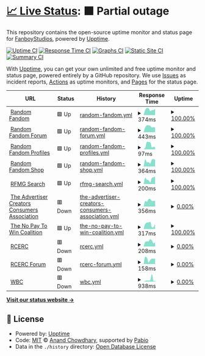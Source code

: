 # [📈 Live Status](https://status.rfmg.top): <!--live status--> **🟧 Partial outage**

This repository contains the open-source uptime monitor and status page for [FanboyStudios](https://rfmg.top), powered by [Upptime](https://github.com/upptime/upptime).

[![Uptime CI](https://github.com/FanboyStudios/RFMG-Status-Monitor/workflows/Uptime%20CI/badge.svg)](https://github.com/FanboyStudios/RFMG-Status-Monitor/actions?query=workflow%3A%22Uptime+CI%22)
[![Response Time CI](https://github.com/FanboyStudios/RFMG-Status-Monitor/workflows/Response%20Time%20CI/badge.svg)](https://github.com/FanboyStudios/RFMG-Status-Monitor/actions?query=workflow%3A%22Response+Time+CI%22)
[![Graphs CI](https://github.com/FanboyStudios/RFMG-Status-Monitor/workflows/Graphs%20CI/badge.svg)](https://github.com/FanboyStudios/RFMG-Status-Monitor/actions?query=workflow%3A%22Graphs+CI%22)
[![Static Site CI](https://github.com/FanboyStudios/RFMG-Status-Monitor/workflows/Static%20Site%20CI/badge.svg)](https://github.com/FanboyStudios/RFMG-Status-Monitor/actions?query=workflow%3A%22Static+Site+CI%22)
[![Summary CI](https://github.com/FanboyStudios/RFMG-Status-Monitor/workflows/Summary%20CI/badge.svg)](https://github.com/FanboyStudios/RFMG-Status-Monitor/actions?query=workflow%3A%22Summary+CI%22)

With [Upptime](https://upptime.js.org), you can get your own unlimited and free uptime monitor and status page, powered entirely by a GitHub repository. We use [Issues](https://github.com/FanboyStudios/RFMG-Status-Monitor/issues) as incident reports, [Actions](https://github.com/FanboyStudios/RFMG-Status-Monitor/actions) as uptime monitors, and [Pages](https://status.rfmg.top) for the status page.

<!--start: status pages-->
<!-- This summary is generated by Upptime (https://github.com/upptime/upptime) -->
<!-- Do not edit this manually, your changes will be overwritten -->
<!-- prettier-ignore -->
| URL | Status | History | Response Time | Uptime |
| --- | ------ | ------- | ------------- | ------ |
| <img alt="" src="https://icons.duckduckgo.com/ip3/rfmg.top.ico" height="13"> [Random Fandom](https://rfmg.top) | 🟩 Up | [random-fandom.yml](https://github.com/FanboyStudios/RFMG-Status-Monitor/commits/HEAD/history/random-fandom.yml) | <details><summary><img alt="Response time graph" src="./graphs/random-fandom/response-time-week.png" height="20"> 374ms</summary><br><a href="https://status.rfmg.top/history/random-fandom"><img alt="Response time 387" src="https://img.shields.io/endpoint?url=https%3A%2F%2Fraw.githubusercontent.com%2FFanboyStudios%2FRFMG-Status-Monitor%2FHEAD%2Fapi%2Frandom-fandom%2Fresponse-time.json"></a><br><a href="https://status.rfmg.top/history/random-fandom"><img alt="24-hour response time 427" src="https://img.shields.io/endpoint?url=https%3A%2F%2Fraw.githubusercontent.com%2FFanboyStudios%2FRFMG-Status-Monitor%2FHEAD%2Fapi%2Frandom-fandom%2Fresponse-time-day.json"></a><br><a href="https://status.rfmg.top/history/random-fandom"><img alt="7-day response time 374" src="https://img.shields.io/endpoint?url=https%3A%2F%2Fraw.githubusercontent.com%2FFanboyStudios%2FRFMG-Status-Monitor%2FHEAD%2Fapi%2Frandom-fandom%2Fresponse-time-week.json"></a><br><a href="https://status.rfmg.top/history/random-fandom"><img alt="30-day response time 405" src="https://img.shields.io/endpoint?url=https%3A%2F%2Fraw.githubusercontent.com%2FFanboyStudios%2FRFMG-Status-Monitor%2FHEAD%2Fapi%2Frandom-fandom%2Fresponse-time-month.json"></a><br><a href="https://status.rfmg.top/history/random-fandom"><img alt="1-year response time 387" src="https://img.shields.io/endpoint?url=https%3A%2F%2Fraw.githubusercontent.com%2FFanboyStudios%2FRFMG-Status-Monitor%2FHEAD%2Fapi%2Frandom-fandom%2Fresponse-time-year.json"></a></details> | <details><summary><a href="https://status.rfmg.top/history/random-fandom">100.00%</a></summary><a href="https://status.rfmg.top/history/random-fandom"><img alt="All-time uptime 99.34%" src="https://img.shields.io/endpoint?url=https%3A%2F%2Fraw.githubusercontent.com%2FFanboyStudios%2FRFMG-Status-Monitor%2FHEAD%2Fapi%2Frandom-fandom%2Fuptime.json"></a><br><a href="https://status.rfmg.top/history/random-fandom"><img alt="24-hour uptime 100.00%" src="https://img.shields.io/endpoint?url=https%3A%2F%2Fraw.githubusercontent.com%2FFanboyStudios%2FRFMG-Status-Monitor%2FHEAD%2Fapi%2Frandom-fandom%2Fuptime-day.json"></a><br><a href="https://status.rfmg.top/history/random-fandom"><img alt="7-day uptime 100.00%" src="https://img.shields.io/endpoint?url=https%3A%2F%2Fraw.githubusercontent.com%2FFanboyStudios%2FRFMG-Status-Monitor%2FHEAD%2Fapi%2Frandom-fandom%2Fuptime-week.json"></a><br><a href="https://status.rfmg.top/history/random-fandom"><img alt="30-day uptime 97.52%" src="https://img.shields.io/endpoint?url=https%3A%2F%2Fraw.githubusercontent.com%2FFanboyStudios%2FRFMG-Status-Monitor%2FHEAD%2Fapi%2Frandom-fandom%2Fuptime-month.json"></a><br><a href="https://status.rfmg.top/history/random-fandom"><img alt="1-year uptime 99.34%" src="https://img.shields.io/endpoint?url=https%3A%2F%2Fraw.githubusercontent.com%2FFanboyStudios%2FRFMG-Status-Monitor%2FHEAD%2Fapi%2Frandom-fandom%2Fuptime-year.json"></a></details>
| <img alt="" src="https://icons.duckduckgo.com/ip3/forum.rfmg.top.ico" height="13"> [Random Fandom Forum](https://forum.rfmg.top) | 🟩 Up | [random-fandom-forum.yml](https://github.com/FanboyStudios/RFMG-Status-Monitor/commits/HEAD/history/random-fandom-forum.yml) | <details><summary><img alt="Response time graph" src="./graphs/random-fandom-forum/response-time-week.png" height="20"> 443ms</summary><br><a href="https://status.rfmg.top/history/random-fandom-forum"><img alt="Response time 422" src="https://img.shields.io/endpoint?url=https%3A%2F%2Fraw.githubusercontent.com%2FFanboyStudios%2FRFMG-Status-Monitor%2FHEAD%2Fapi%2Frandom-fandom-forum%2Fresponse-time.json"></a><br><a href="https://status.rfmg.top/history/random-fandom-forum"><img alt="24-hour response time 444" src="https://img.shields.io/endpoint?url=https%3A%2F%2Fraw.githubusercontent.com%2FFanboyStudios%2FRFMG-Status-Monitor%2FHEAD%2Fapi%2Frandom-fandom-forum%2Fresponse-time-day.json"></a><br><a href="https://status.rfmg.top/history/random-fandom-forum"><img alt="7-day response time 443" src="https://img.shields.io/endpoint?url=https%3A%2F%2Fraw.githubusercontent.com%2FFanboyStudios%2FRFMG-Status-Monitor%2FHEAD%2Fapi%2Frandom-fandom-forum%2Fresponse-time-week.json"></a><br><a href="https://status.rfmg.top/history/random-fandom-forum"><img alt="30-day response time 449" src="https://img.shields.io/endpoint?url=https%3A%2F%2Fraw.githubusercontent.com%2FFanboyStudios%2FRFMG-Status-Monitor%2FHEAD%2Fapi%2Frandom-fandom-forum%2Fresponse-time-month.json"></a><br><a href="https://status.rfmg.top/history/random-fandom-forum"><img alt="1-year response time 422" src="https://img.shields.io/endpoint?url=https%3A%2F%2Fraw.githubusercontent.com%2FFanboyStudios%2FRFMG-Status-Monitor%2FHEAD%2Fapi%2Frandom-fandom-forum%2Fresponse-time-year.json"></a></details> | <details><summary><a href="https://status.rfmg.top/history/random-fandom-forum">100.00%</a></summary><a href="https://status.rfmg.top/history/random-fandom-forum"><img alt="All-time uptime 99.35%" src="https://img.shields.io/endpoint?url=https%3A%2F%2Fraw.githubusercontent.com%2FFanboyStudios%2FRFMG-Status-Monitor%2FHEAD%2Fapi%2Frandom-fandom-forum%2Fuptime.json"></a><br><a href="https://status.rfmg.top/history/random-fandom-forum"><img alt="24-hour uptime 100.00%" src="https://img.shields.io/endpoint?url=https%3A%2F%2Fraw.githubusercontent.com%2FFanboyStudios%2FRFMG-Status-Monitor%2FHEAD%2Fapi%2Frandom-fandom-forum%2Fuptime-day.json"></a><br><a href="https://status.rfmg.top/history/random-fandom-forum"><img alt="7-day uptime 100.00%" src="https://img.shields.io/endpoint?url=https%3A%2F%2Fraw.githubusercontent.com%2FFanboyStudios%2FRFMG-Status-Monitor%2FHEAD%2Fapi%2Frandom-fandom-forum%2Fuptime-week.json"></a><br><a href="https://status.rfmg.top/history/random-fandom-forum"><img alt="30-day uptime 97.56%" src="https://img.shields.io/endpoint?url=https%3A%2F%2Fraw.githubusercontent.com%2FFanboyStudios%2FRFMG-Status-Monitor%2FHEAD%2Fapi%2Frandom-fandom-forum%2Fuptime-month.json"></a><br><a href="https://status.rfmg.top/history/random-fandom-forum"><img alt="1-year uptime 99.35%" src="https://img.shields.io/endpoint?url=https%3A%2F%2Fraw.githubusercontent.com%2FFanboyStudios%2FRFMG-Status-Monitor%2FHEAD%2Fapi%2Frandom-fandom-forum%2Fuptime-year.json"></a></details>
| <img alt="" src="https://icons.duckduckgo.com/ip3/rfmg.top.ico" height="13"> [Random Fandom Profiles](https://rfmg.top/RFMG) | 🟩 Up | [random-fandom-profiles.yml](https://github.com/FanboyStudios/RFMG-Status-Monitor/commits/HEAD/history/random-fandom-profiles.yml) | <details><summary><img alt="Response time graph" src="./graphs/random-fandom-profiles/response-time-week.png" height="20"> 97ms</summary><br><a href="https://status.rfmg.top/history/random-fandom-profiles"><img alt="Response time 82" src="https://img.shields.io/endpoint?url=https%3A%2F%2Fraw.githubusercontent.com%2FFanboyStudios%2FRFMG-Status-Monitor%2FHEAD%2Fapi%2Frandom-fandom-profiles%2Fresponse-time.json"></a><br><a href="https://status.rfmg.top/history/random-fandom-profiles"><img alt="24-hour response time 92" src="https://img.shields.io/endpoint?url=https%3A%2F%2Fraw.githubusercontent.com%2FFanboyStudios%2FRFMG-Status-Monitor%2FHEAD%2Fapi%2Frandom-fandom-profiles%2Fresponse-time-day.json"></a><br><a href="https://status.rfmg.top/history/random-fandom-profiles"><img alt="7-day response time 97" src="https://img.shields.io/endpoint?url=https%3A%2F%2Fraw.githubusercontent.com%2FFanboyStudios%2FRFMG-Status-Monitor%2FHEAD%2Fapi%2Frandom-fandom-profiles%2Fresponse-time-week.json"></a><br><a href="https://status.rfmg.top/history/random-fandom-profiles"><img alt="30-day response time 100" src="https://img.shields.io/endpoint?url=https%3A%2F%2Fraw.githubusercontent.com%2FFanboyStudios%2FRFMG-Status-Monitor%2FHEAD%2Fapi%2Frandom-fandom-profiles%2Fresponse-time-month.json"></a><br><a href="https://status.rfmg.top/history/random-fandom-profiles"><img alt="1-year response time 82" src="https://img.shields.io/endpoint?url=https%3A%2F%2Fraw.githubusercontent.com%2FFanboyStudios%2FRFMG-Status-Monitor%2FHEAD%2Fapi%2Frandom-fandom-profiles%2Fresponse-time-year.json"></a></details> | <details><summary><a href="https://status.rfmg.top/history/random-fandom-profiles">100.00%</a></summary><a href="https://status.rfmg.top/history/random-fandom-profiles"><img alt="All-time uptime 99.34%" src="https://img.shields.io/endpoint?url=https%3A%2F%2Fraw.githubusercontent.com%2FFanboyStudios%2FRFMG-Status-Monitor%2FHEAD%2Fapi%2Frandom-fandom-profiles%2Fuptime.json"></a><br><a href="https://status.rfmg.top/history/random-fandom-profiles"><img alt="24-hour uptime 100.00%" src="https://img.shields.io/endpoint?url=https%3A%2F%2Fraw.githubusercontent.com%2FFanboyStudios%2FRFMG-Status-Monitor%2FHEAD%2Fapi%2Frandom-fandom-profiles%2Fuptime-day.json"></a><br><a href="https://status.rfmg.top/history/random-fandom-profiles"><img alt="7-day uptime 100.00%" src="https://img.shields.io/endpoint?url=https%3A%2F%2Fraw.githubusercontent.com%2FFanboyStudios%2FRFMG-Status-Monitor%2FHEAD%2Fapi%2Frandom-fandom-profiles%2Fuptime-week.json"></a><br><a href="https://status.rfmg.top/history/random-fandom-profiles"><img alt="30-day uptime 97.52%" src="https://img.shields.io/endpoint?url=https%3A%2F%2Fraw.githubusercontent.com%2FFanboyStudios%2FRFMG-Status-Monitor%2FHEAD%2Fapi%2Frandom-fandom-profiles%2Fuptime-month.json"></a><br><a href="https://status.rfmg.top/history/random-fandom-profiles"><img alt="1-year uptime 99.34%" src="https://img.shields.io/endpoint?url=https%3A%2F%2Fraw.githubusercontent.com%2FFanboyStudios%2FRFMG-Status-Monitor%2FHEAD%2Fapi%2Frandom-fandom-profiles%2Fuptime-year.json"></a></details>
| <img alt="" src="https://icons.duckduckgo.com/ip3/shop.rfmg.top.ico" height="13"> [Random Fandom Shop](https://shop.rfmg.top) | 🟩 Up | [random-fandom-shop.yml](https://github.com/FanboyStudios/RFMG-Status-Monitor/commits/HEAD/history/random-fandom-shop.yml) | <details><summary><img alt="Response time graph" src="./graphs/random-fandom-shop/response-time-week.png" height="20"> 364ms</summary><br><a href="https://status.rfmg.top/history/random-fandom-shop"><img alt="Response time 448" src="https://img.shields.io/endpoint?url=https%3A%2F%2Fraw.githubusercontent.com%2FFanboyStudios%2FRFMG-Status-Monitor%2FHEAD%2Fapi%2Frandom-fandom-shop%2Fresponse-time.json"></a><br><a href="https://status.rfmg.top/history/random-fandom-shop"><img alt="24-hour response time 449" src="https://img.shields.io/endpoint?url=https%3A%2F%2Fraw.githubusercontent.com%2FFanboyStudios%2FRFMG-Status-Monitor%2FHEAD%2Fapi%2Frandom-fandom-shop%2Fresponse-time-day.json"></a><br><a href="https://status.rfmg.top/history/random-fandom-shop"><img alt="7-day response time 364" src="https://img.shields.io/endpoint?url=https%3A%2F%2Fraw.githubusercontent.com%2FFanboyStudios%2FRFMG-Status-Monitor%2FHEAD%2Fapi%2Frandom-fandom-shop%2Fresponse-time-week.json"></a><br><a href="https://status.rfmg.top/history/random-fandom-shop"><img alt="30-day response time 412" src="https://img.shields.io/endpoint?url=https%3A%2F%2Fraw.githubusercontent.com%2FFanboyStudios%2FRFMG-Status-Monitor%2FHEAD%2Fapi%2Frandom-fandom-shop%2Fresponse-time-month.json"></a><br><a href="https://status.rfmg.top/history/random-fandom-shop"><img alt="1-year response time 448" src="https://img.shields.io/endpoint?url=https%3A%2F%2Fraw.githubusercontent.com%2FFanboyStudios%2FRFMG-Status-Monitor%2FHEAD%2Fapi%2Frandom-fandom-shop%2Fresponse-time-year.json"></a></details> | <details><summary><a href="https://status.rfmg.top/history/random-fandom-shop">100.00%</a></summary><a href="https://status.rfmg.top/history/random-fandom-shop"><img alt="All-time uptime 100.00%" src="https://img.shields.io/endpoint?url=https%3A%2F%2Fraw.githubusercontent.com%2FFanboyStudios%2FRFMG-Status-Monitor%2FHEAD%2Fapi%2Frandom-fandom-shop%2Fuptime.json"></a><br><a href="https://status.rfmg.top/history/random-fandom-shop"><img alt="24-hour uptime 100.00%" src="https://img.shields.io/endpoint?url=https%3A%2F%2Fraw.githubusercontent.com%2FFanboyStudios%2FRFMG-Status-Monitor%2FHEAD%2Fapi%2Frandom-fandom-shop%2Fuptime-day.json"></a><br><a href="https://status.rfmg.top/history/random-fandom-shop"><img alt="7-day uptime 100.00%" src="https://img.shields.io/endpoint?url=https%3A%2F%2Fraw.githubusercontent.com%2FFanboyStudios%2FRFMG-Status-Monitor%2FHEAD%2Fapi%2Frandom-fandom-shop%2Fuptime-week.json"></a><br><a href="https://status.rfmg.top/history/random-fandom-shop"><img alt="30-day uptime 100.00%" src="https://img.shields.io/endpoint?url=https%3A%2F%2Fraw.githubusercontent.com%2FFanboyStudios%2FRFMG-Status-Monitor%2FHEAD%2Fapi%2Frandom-fandom-shop%2Fuptime-month.json"></a><br><a href="https://status.rfmg.top/history/random-fandom-shop"><img alt="1-year uptime 100.00%" src="https://img.shields.io/endpoint?url=https%3A%2F%2Fraw.githubusercontent.com%2FFanboyStudios%2FRFMG-Status-Monitor%2FHEAD%2Fapi%2Frandom-fandom-shop%2Fuptime-year.json"></a></details>
| <img alt="" src="https://icons.duckduckgo.com/ip3/search.rfmg.top.ico" height="13"> [RFMG Search](http://search.rfmg.top:8880) | 🟩 Up | [rfmg-search.yml](https://github.com/FanboyStudios/RFMG-Status-Monitor/commits/HEAD/history/rfmg-search.yml) | <details><summary><img alt="Response time graph" src="./graphs/rfmg-search/response-time-week.png" height="20"> 200ms</summary><br><a href="https://status.rfmg.top/history/rfmg-search"><img alt="Response time 540" src="https://img.shields.io/endpoint?url=https%3A%2F%2Fraw.githubusercontent.com%2FFanboyStudios%2FRFMG-Status-Monitor%2FHEAD%2Fapi%2Frfmg-search%2Fresponse-time.json"></a><br><a href="https://status.rfmg.top/history/rfmg-search"><img alt="24-hour response time 252" src="https://img.shields.io/endpoint?url=https%3A%2F%2Fraw.githubusercontent.com%2FFanboyStudios%2FRFMG-Status-Monitor%2FHEAD%2Fapi%2Frfmg-search%2Fresponse-time-day.json"></a><br><a href="https://status.rfmg.top/history/rfmg-search"><img alt="7-day response time 200" src="https://img.shields.io/endpoint?url=https%3A%2F%2Fraw.githubusercontent.com%2FFanboyStudios%2FRFMG-Status-Monitor%2FHEAD%2Fapi%2Frfmg-search%2Fresponse-time-week.json"></a><br><a href="https://status.rfmg.top/history/rfmg-search"><img alt="30-day response time 237" src="https://img.shields.io/endpoint?url=https%3A%2F%2Fraw.githubusercontent.com%2FFanboyStudios%2FRFMG-Status-Monitor%2FHEAD%2Fapi%2Frfmg-search%2Fresponse-time-month.json"></a><br><a href="https://status.rfmg.top/history/rfmg-search"><img alt="1-year response time 540" src="https://img.shields.io/endpoint?url=https%3A%2F%2Fraw.githubusercontent.com%2FFanboyStudios%2FRFMG-Status-Monitor%2FHEAD%2Fapi%2Frfmg-search%2Fresponse-time-year.json"></a></details> | <details><summary><a href="https://status.rfmg.top/history/rfmg-search">100.00%</a></summary><a href="https://status.rfmg.top/history/rfmg-search"><img alt="All-time uptime 86.38%" src="https://img.shields.io/endpoint?url=https%3A%2F%2Fraw.githubusercontent.com%2FFanboyStudios%2FRFMG-Status-Monitor%2FHEAD%2Fapi%2Frfmg-search%2Fuptime.json"></a><br><a href="https://status.rfmg.top/history/rfmg-search"><img alt="24-hour uptime 100.00%" src="https://img.shields.io/endpoint?url=https%3A%2F%2Fraw.githubusercontent.com%2FFanboyStudios%2FRFMG-Status-Monitor%2FHEAD%2Fapi%2Frfmg-search%2Fuptime-day.json"></a><br><a href="https://status.rfmg.top/history/rfmg-search"><img alt="7-day uptime 100.00%" src="https://img.shields.io/endpoint?url=https%3A%2F%2Fraw.githubusercontent.com%2FFanboyStudios%2FRFMG-Status-Monitor%2FHEAD%2Fapi%2Frfmg-search%2Fuptime-week.json"></a><br><a href="https://status.rfmg.top/history/rfmg-search"><img alt="30-day uptime 100.00%" src="https://img.shields.io/endpoint?url=https%3A%2F%2Fraw.githubusercontent.com%2FFanboyStudios%2FRFMG-Status-Monitor%2FHEAD%2Fapi%2Frfmg-search%2Fuptime-month.json"></a><br><a href="https://status.rfmg.top/history/rfmg-search"><img alt="1-year uptime 86.38%" src="https://img.shields.io/endpoint?url=https%3A%2F%2Fraw.githubusercontent.com%2FFanboyStudios%2FRFMG-Status-Monitor%2FHEAD%2Fapi%2Frfmg-search%2Fuptime-year.json"></a></details>
| <img alt="" src="https://icons.duckduckgo.com/ip3/acca.rfmg.top.ico" height="13"> [The Advertiser Creators Consumers Association](https://acca.rfmg.top) | 🟥 Down | [the-advertiser-creators-consumers-association.yml](https://github.com/FanboyStudios/RFMG-Status-Monitor/commits/HEAD/history/the-advertiser-creators-consumers-association.yml) | <details><summary><img alt="Response time graph" src="./graphs/the-advertiser-creators-consumers-association/response-time-week.png" height="20"> 356ms</summary><br><a href="https://status.rfmg.top/history/the-advertiser-creators-consumers-association"><img alt="Response time 353" src="https://img.shields.io/endpoint?url=https%3A%2F%2Fraw.githubusercontent.com%2FFanboyStudios%2FRFMG-Status-Monitor%2FHEAD%2Fapi%2Fthe-advertiser-creators-consumers-association%2Fresponse-time.json"></a><br><a href="https://status.rfmg.top/history/the-advertiser-creators-consumers-association"><img alt="24-hour response time 375" src="https://img.shields.io/endpoint?url=https%3A%2F%2Fraw.githubusercontent.com%2FFanboyStudios%2FRFMG-Status-Monitor%2FHEAD%2Fapi%2Fthe-advertiser-creators-consumers-association%2Fresponse-time-day.json"></a><br><a href="https://status.rfmg.top/history/the-advertiser-creators-consumers-association"><img alt="7-day response time 356" src="https://img.shields.io/endpoint?url=https%3A%2F%2Fraw.githubusercontent.com%2FFanboyStudios%2FRFMG-Status-Monitor%2FHEAD%2Fapi%2Fthe-advertiser-creators-consumers-association%2Fresponse-time-week.json"></a><br><a href="https://status.rfmg.top/history/the-advertiser-creators-consumers-association"><img alt="30-day response time 438" src="https://img.shields.io/endpoint?url=https%3A%2F%2Fraw.githubusercontent.com%2FFanboyStudios%2FRFMG-Status-Monitor%2FHEAD%2Fapi%2Fthe-advertiser-creators-consumers-association%2Fresponse-time-month.json"></a><br><a href="https://status.rfmg.top/history/the-advertiser-creators-consumers-association"><img alt="1-year response time 353" src="https://img.shields.io/endpoint?url=https%3A%2F%2Fraw.githubusercontent.com%2FFanboyStudios%2FRFMG-Status-Monitor%2FHEAD%2Fapi%2Fthe-advertiser-creators-consumers-association%2Fresponse-time-year.json"></a></details> | <details><summary><a href="https://status.rfmg.top/history/the-advertiser-creators-consumers-association">0.00%</a></summary><a href="https://status.rfmg.top/history/the-advertiser-creators-consumers-association"><img alt="All-time uptime 0.00%" src="https://img.shields.io/endpoint?url=https%3A%2F%2Fraw.githubusercontent.com%2FFanboyStudios%2FRFMG-Status-Monitor%2FHEAD%2Fapi%2Fthe-advertiser-creators-consumers-association%2Fuptime.json"></a><br><a href="https://status.rfmg.top/history/the-advertiser-creators-consumers-association"><img alt="24-hour uptime 0.00%" src="https://img.shields.io/endpoint?url=https%3A%2F%2Fraw.githubusercontent.com%2FFanboyStudios%2FRFMG-Status-Monitor%2FHEAD%2Fapi%2Fthe-advertiser-creators-consumers-association%2Fuptime-day.json"></a><br><a href="https://status.rfmg.top/history/the-advertiser-creators-consumers-association"><img alt="7-day uptime 0.00%" src="https://img.shields.io/endpoint?url=https%3A%2F%2Fraw.githubusercontent.com%2FFanboyStudios%2FRFMG-Status-Monitor%2FHEAD%2Fapi%2Fthe-advertiser-creators-consumers-association%2Fuptime-week.json"></a><br><a href="https://status.rfmg.top/history/the-advertiser-creators-consumers-association"><img alt="30-day uptime 1.38%" src="https://img.shields.io/endpoint?url=https%3A%2F%2Fraw.githubusercontent.com%2FFanboyStudios%2FRFMG-Status-Monitor%2FHEAD%2Fapi%2Fthe-advertiser-creators-consumers-association%2Fuptime-month.json"></a><br><a href="https://status.rfmg.top/history/the-advertiser-creators-consumers-association"><img alt="1-year uptime 0.00%" src="https://img.shields.io/endpoint?url=https%3A%2F%2Fraw.githubusercontent.com%2FFanboyStudios%2FRFMG-Status-Monitor%2FHEAD%2Fapi%2Fthe-advertiser-creators-consumers-association%2Fuptime-year.json"></a></details>
| <img alt="" src="https://icons.duckduckgo.com/ip3/nop2wc.rfmg.top.ico" height="13"> [The No Pay To Win Coalition](https://nop2wc.rfmg.top) | 🟩 Up | [the-no-pay-to-win-coalition.yml](https://github.com/FanboyStudios/RFMG-Status-Monitor/commits/HEAD/history/the-no-pay-to-win-coalition.yml) | <details><summary><img alt="Response time graph" src="./graphs/the-no-pay-to-win-coalition/response-time-week.png" height="20"> 317ms</summary><br><a href="https://status.rfmg.top/history/the-no-pay-to-win-coalition"><img alt="Response time 308" src="https://img.shields.io/endpoint?url=https%3A%2F%2Fraw.githubusercontent.com%2FFanboyStudios%2FRFMG-Status-Monitor%2FHEAD%2Fapi%2Fthe-no-pay-to-win-coalition%2Fresponse-time.json"></a><br><a href="https://status.rfmg.top/history/the-no-pay-to-win-coalition"><img alt="24-hour response time 374" src="https://img.shields.io/endpoint?url=https%3A%2F%2Fraw.githubusercontent.com%2FFanboyStudios%2FRFMG-Status-Monitor%2FHEAD%2Fapi%2Fthe-no-pay-to-win-coalition%2Fresponse-time-day.json"></a><br><a href="https://status.rfmg.top/history/the-no-pay-to-win-coalition"><img alt="7-day response time 317" src="https://img.shields.io/endpoint?url=https%3A%2F%2Fraw.githubusercontent.com%2FFanboyStudios%2FRFMG-Status-Monitor%2FHEAD%2Fapi%2Fthe-no-pay-to-win-coalition%2Fresponse-time-week.json"></a><br><a href="https://status.rfmg.top/history/the-no-pay-to-win-coalition"><img alt="30-day response time 334" src="https://img.shields.io/endpoint?url=https%3A%2F%2Fraw.githubusercontent.com%2FFanboyStudios%2FRFMG-Status-Monitor%2FHEAD%2Fapi%2Fthe-no-pay-to-win-coalition%2Fresponse-time-month.json"></a><br><a href="https://status.rfmg.top/history/the-no-pay-to-win-coalition"><img alt="1-year response time 308" src="https://img.shields.io/endpoint?url=https%3A%2F%2Fraw.githubusercontent.com%2FFanboyStudios%2FRFMG-Status-Monitor%2FHEAD%2Fapi%2Fthe-no-pay-to-win-coalition%2Fresponse-time-year.json"></a></details> | <details><summary><a href="https://status.rfmg.top/history/the-no-pay-to-win-coalition">100.00%</a></summary><a href="https://status.rfmg.top/history/the-no-pay-to-win-coalition"><img alt="All-time uptime 99.34%" src="https://img.shields.io/endpoint?url=https%3A%2F%2Fraw.githubusercontent.com%2FFanboyStudios%2FRFMG-Status-Monitor%2FHEAD%2Fapi%2Fthe-no-pay-to-win-coalition%2Fuptime.json"></a><br><a href="https://status.rfmg.top/history/the-no-pay-to-win-coalition"><img alt="24-hour uptime 100.00%" src="https://img.shields.io/endpoint?url=https%3A%2F%2Fraw.githubusercontent.com%2FFanboyStudios%2FRFMG-Status-Monitor%2FHEAD%2Fapi%2Fthe-no-pay-to-win-coalition%2Fuptime-day.json"></a><br><a href="https://status.rfmg.top/history/the-no-pay-to-win-coalition"><img alt="7-day uptime 100.00%" src="https://img.shields.io/endpoint?url=https%3A%2F%2Fraw.githubusercontent.com%2FFanboyStudios%2FRFMG-Status-Monitor%2FHEAD%2Fapi%2Fthe-no-pay-to-win-coalition%2Fuptime-week.json"></a><br><a href="https://status.rfmg.top/history/the-no-pay-to-win-coalition"><img alt="30-day uptime 97.52%" src="https://img.shields.io/endpoint?url=https%3A%2F%2Fraw.githubusercontent.com%2FFanboyStudios%2FRFMG-Status-Monitor%2FHEAD%2Fapi%2Fthe-no-pay-to-win-coalition%2Fuptime-month.json"></a><br><a href="https://status.rfmg.top/history/the-no-pay-to-win-coalition"><img alt="1-year uptime 99.34%" src="https://img.shields.io/endpoint?url=https%3A%2F%2Fraw.githubusercontent.com%2FFanboyStudios%2FRFMG-Status-Monitor%2FHEAD%2Fapi%2Fthe-no-pay-to-win-coalition%2Fuptime-year.json"></a></details>
| <img alt="" src="https://icons.duckduckgo.com/ip3/rcerc.org.ico" height="13"> [RCERC](https://rcerc.org) | 🟥 Down | [rcerc.yml](https://github.com/FanboyStudios/RFMG-Status-Monitor/commits/HEAD/history/rcerc.yml) | <details><summary><img alt="Response time graph" src="./graphs/rcerc/response-time-week.png" height="20"> 208ms</summary><br><a href="https://status.rfmg.top/history/rcerc"><img alt="Response time 195" src="https://img.shields.io/endpoint?url=https%3A%2F%2Fraw.githubusercontent.com%2FFanboyStudios%2FRFMG-Status-Monitor%2FHEAD%2Fapi%2Frcerc%2Fresponse-time.json"></a><br><a href="https://status.rfmg.top/history/rcerc"><img alt="24-hour response time 254" src="https://img.shields.io/endpoint?url=https%3A%2F%2Fraw.githubusercontent.com%2FFanboyStudios%2FRFMG-Status-Monitor%2FHEAD%2Fapi%2Frcerc%2Fresponse-time-day.json"></a><br><a href="https://status.rfmg.top/history/rcerc"><img alt="7-day response time 208" src="https://img.shields.io/endpoint?url=https%3A%2F%2Fraw.githubusercontent.com%2FFanboyStudios%2FRFMG-Status-Monitor%2FHEAD%2Fapi%2Frcerc%2Fresponse-time-week.json"></a><br><a href="https://status.rfmg.top/history/rcerc"><img alt="30-day response time 202" src="https://img.shields.io/endpoint?url=https%3A%2F%2Fraw.githubusercontent.com%2FFanboyStudios%2FRFMG-Status-Monitor%2FHEAD%2Fapi%2Frcerc%2Fresponse-time-month.json"></a><br><a href="https://status.rfmg.top/history/rcerc"><img alt="1-year response time 195" src="https://img.shields.io/endpoint?url=https%3A%2F%2Fraw.githubusercontent.com%2FFanboyStudios%2FRFMG-Status-Monitor%2FHEAD%2Fapi%2Frcerc%2Fresponse-time-year.json"></a></details> | <details><summary><a href="https://status.rfmg.top/history/rcerc">0.00%</a></summary><a href="https://status.rfmg.top/history/rcerc"><img alt="All-time uptime 0.00%" src="https://img.shields.io/endpoint?url=https%3A%2F%2Fraw.githubusercontent.com%2FFanboyStudios%2FRFMG-Status-Monitor%2FHEAD%2Fapi%2Frcerc%2Fuptime.json"></a><br><a href="https://status.rfmg.top/history/rcerc"><img alt="24-hour uptime 0.00%" src="https://img.shields.io/endpoint?url=https%3A%2F%2Fraw.githubusercontent.com%2FFanboyStudios%2FRFMG-Status-Monitor%2FHEAD%2Fapi%2Frcerc%2Fuptime-day.json"></a><br><a href="https://status.rfmg.top/history/rcerc"><img alt="7-day uptime 0.00%" src="https://img.shields.io/endpoint?url=https%3A%2F%2Fraw.githubusercontent.com%2FFanboyStudios%2FRFMG-Status-Monitor%2FHEAD%2Fapi%2Frcerc%2Fuptime-week.json"></a><br><a href="https://status.rfmg.top/history/rcerc"><img alt="30-day uptime 1.40%" src="https://img.shields.io/endpoint?url=https%3A%2F%2Fraw.githubusercontent.com%2FFanboyStudios%2FRFMG-Status-Monitor%2FHEAD%2Fapi%2Frcerc%2Fuptime-month.json"></a><br><a href="https://status.rfmg.top/history/rcerc"><img alt="1-year uptime 0.00%" src="https://img.shields.io/endpoint?url=https%3A%2F%2Fraw.githubusercontent.com%2FFanboyStudios%2FRFMG-Status-Monitor%2FHEAD%2Fapi%2Frcerc%2Fuptime-year.json"></a></details>
| <img alt="" src="https://icons.duckduckgo.com/ip3/forum.rcerc.org.ico" height="13"> [RCERC Forum](https://forum.rcerc.org) | 🟥 Down | [rcerc-forum.yml](https://github.com/FanboyStudios/RFMG-Status-Monitor/commits/HEAD/history/rcerc-forum.yml) | <details><summary><img alt="Response time graph" src="./graphs/rcerc-forum/response-time-week.png" height="20"> 158ms</summary><br><a href="https://status.rfmg.top/history/rcerc-forum"><img alt="Response time 173" src="https://img.shields.io/endpoint?url=https%3A%2F%2Fraw.githubusercontent.com%2FFanboyStudios%2FRFMG-Status-Monitor%2FHEAD%2Fapi%2Frcerc-forum%2Fresponse-time.json"></a><br><a href="https://status.rfmg.top/history/rcerc-forum"><img alt="24-hour response time 223" src="https://img.shields.io/endpoint?url=https%3A%2F%2Fraw.githubusercontent.com%2FFanboyStudios%2FRFMG-Status-Monitor%2FHEAD%2Fapi%2Frcerc-forum%2Fresponse-time-day.json"></a><br><a href="https://status.rfmg.top/history/rcerc-forum"><img alt="7-day response time 158" src="https://img.shields.io/endpoint?url=https%3A%2F%2Fraw.githubusercontent.com%2FFanboyStudios%2FRFMG-Status-Monitor%2FHEAD%2Fapi%2Frcerc-forum%2Fresponse-time-week.json"></a><br><a href="https://status.rfmg.top/history/rcerc-forum"><img alt="30-day response time 189" src="https://img.shields.io/endpoint?url=https%3A%2F%2Fraw.githubusercontent.com%2FFanboyStudios%2FRFMG-Status-Monitor%2FHEAD%2Fapi%2Frcerc-forum%2Fresponse-time-month.json"></a><br><a href="https://status.rfmg.top/history/rcerc-forum"><img alt="1-year response time 173" src="https://img.shields.io/endpoint?url=https%3A%2F%2Fraw.githubusercontent.com%2FFanboyStudios%2FRFMG-Status-Monitor%2FHEAD%2Fapi%2Frcerc-forum%2Fresponse-time-year.json"></a></details> | <details><summary><a href="https://status.rfmg.top/history/rcerc-forum">0.00%</a></summary><a href="https://status.rfmg.top/history/rcerc-forum"><img alt="All-time uptime 0.00%" src="https://img.shields.io/endpoint?url=https%3A%2F%2Fraw.githubusercontent.com%2FFanboyStudios%2FRFMG-Status-Monitor%2FHEAD%2Fapi%2Frcerc-forum%2Fuptime.json"></a><br><a href="https://status.rfmg.top/history/rcerc-forum"><img alt="24-hour uptime 0.00%" src="https://img.shields.io/endpoint?url=https%3A%2F%2Fraw.githubusercontent.com%2FFanboyStudios%2FRFMG-Status-Monitor%2FHEAD%2Fapi%2Frcerc-forum%2Fuptime-day.json"></a><br><a href="https://status.rfmg.top/history/rcerc-forum"><img alt="7-day uptime 0.00%" src="https://img.shields.io/endpoint?url=https%3A%2F%2Fraw.githubusercontent.com%2FFanboyStudios%2FRFMG-Status-Monitor%2FHEAD%2Fapi%2Frcerc-forum%2Fuptime-week.json"></a><br><a href="https://status.rfmg.top/history/rcerc-forum"><img alt="30-day uptime 1.40%" src="https://img.shields.io/endpoint?url=https%3A%2F%2Fraw.githubusercontent.com%2FFanboyStudios%2FRFMG-Status-Monitor%2FHEAD%2Fapi%2Frcerc-forum%2Fuptime-month.json"></a><br><a href="https://status.rfmg.top/history/rcerc-forum"><img alt="1-year uptime 0.00%" src="https://img.shields.io/endpoint?url=https%3A%2F%2Fraw.githubusercontent.com%2FFanboyStudios%2FRFMG-Status-Monitor%2FHEAD%2Fapi%2Frcerc-forum%2Fuptime-year.json"></a></details>
| <img alt="" src="https://icons.duckduckgo.com/ip3/wadleybaptistchurch.cf.ico" height="13"> [WBC](https://wadleybaptistchurch.cf) | 🟥 Down | [wbc.yml](https://github.com/FanboyStudios/RFMG-Status-Monitor/commits/HEAD/history/wbc.yml) | <details><summary><img alt="Response time graph" src="./graphs/wbc/response-time-week.png" height="20"> 938ms</summary><br><a href="https://status.rfmg.top/history/wbc"><img alt="Response time 687" src="https://img.shields.io/endpoint?url=https%3A%2F%2Fraw.githubusercontent.com%2FFanboyStudios%2FRFMG-Status-Monitor%2FHEAD%2Fapi%2Fwbc%2Fresponse-time.json"></a><br><a href="https://status.rfmg.top/history/wbc"><img alt="24-hour response time 422" src="https://img.shields.io/endpoint?url=https%3A%2F%2Fraw.githubusercontent.com%2FFanboyStudios%2FRFMG-Status-Monitor%2FHEAD%2Fapi%2Fwbc%2Fresponse-time-day.json"></a><br><a href="https://status.rfmg.top/history/wbc"><img alt="7-day response time 938" src="https://img.shields.io/endpoint?url=https%3A%2F%2Fraw.githubusercontent.com%2FFanboyStudios%2FRFMG-Status-Monitor%2FHEAD%2Fapi%2Fwbc%2Fresponse-time-week.json"></a><br><a href="https://status.rfmg.top/history/wbc"><img alt="30-day response time 884" src="https://img.shields.io/endpoint?url=https%3A%2F%2Fraw.githubusercontent.com%2FFanboyStudios%2FRFMG-Status-Monitor%2FHEAD%2Fapi%2Fwbc%2Fresponse-time-month.json"></a><br><a href="https://status.rfmg.top/history/wbc"><img alt="1-year response time 687" src="https://img.shields.io/endpoint?url=https%3A%2F%2Fraw.githubusercontent.com%2FFanboyStudios%2FRFMG-Status-Monitor%2FHEAD%2Fapi%2Fwbc%2Fresponse-time-year.json"></a></details> | <details><summary><a href="https://status.rfmg.top/history/wbc">0.00%</a></summary><a href="https://status.rfmg.top/history/wbc"><img alt="All-time uptime 0.00%" src="https://img.shields.io/endpoint?url=https%3A%2F%2Fraw.githubusercontent.com%2FFanboyStudios%2FRFMG-Status-Monitor%2FHEAD%2Fapi%2Fwbc%2Fuptime.json"></a><br><a href="https://status.rfmg.top/history/wbc"><img alt="24-hour uptime 0.00%" src="https://img.shields.io/endpoint?url=https%3A%2F%2Fraw.githubusercontent.com%2FFanboyStudios%2FRFMG-Status-Monitor%2FHEAD%2Fapi%2Fwbc%2Fuptime-day.json"></a><br><a href="https://status.rfmg.top/history/wbc"><img alt="7-day uptime 0.00%" src="https://img.shields.io/endpoint?url=https%3A%2F%2Fraw.githubusercontent.com%2FFanboyStudios%2FRFMG-Status-Monitor%2FHEAD%2Fapi%2Fwbc%2Fuptime-week.json"></a><br><a href="https://status.rfmg.top/history/wbc"><img alt="30-day uptime 1.38%" src="https://img.shields.io/endpoint?url=https%3A%2F%2Fraw.githubusercontent.com%2FFanboyStudios%2FRFMG-Status-Monitor%2FHEAD%2Fapi%2Fwbc%2Fuptime-month.json"></a><br><a href="https://status.rfmg.top/history/wbc"><img alt="1-year uptime 0.00%" src="https://img.shields.io/endpoint?url=https%3A%2F%2Fraw.githubusercontent.com%2FFanboyStudios%2FRFMG-Status-Monitor%2FHEAD%2Fapi%2Fwbc%2Fuptime-year.json"></a></details>

<!--end: status pages-->

[**Visit our status website →**](https://status.rfmg.top)

## 📄 License

- Powered by: [Upptime](https://github.com/upptime/upptime)
- Code: [MIT](./LICENSE) © [Anand Chowdhary](https://anandchowdhary.com), supported by [Pabio](https://pabio.com)
- Data in the `./history` directory: [Open Database License](https://opendatacommons.org/licenses/odbl/1-0/)
